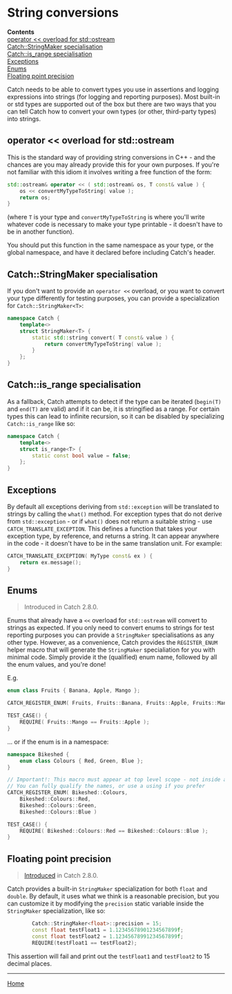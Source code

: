 <a id="top"></a>
# String conversions

**Contents**<br>
[operator << overload for std::ostream](#operator--overload-for-stdostream)<br>
[Catch::StringMaker specialisation](#catchstringmaker-specialisation)<br>
[Catch::is_range specialisation](#catchis_range-specialisation)<br>
[Exceptions](#exceptions)<br>
[Enums](#enums)<br>
[Floating point precision](#floating-point-precision)<br>


Catch needs to be able to convert types you use in assertions and logging expressions into strings (for logging and reporting purposes).
Most built-in or std types are supported out of the box but there are two ways that you can tell Catch how to convert your own types (or other, third-party types) into strings.

## operator << overload for std::ostream

This is the standard way of providing string conversions in C++ - and the chances are you may already provide this for your own purposes. If you're not familiar with this idiom it involves writing a free function of the form:

```cpp
std::ostream& operator << ( std::ostream& os, T const& value ) {
    os << convertMyTypeToString( value );
    return os;
}
```

(where ```T``` is your type and ```convertMyTypeToString``` is where you'll write whatever code is necessary to make your type printable - it doesn't have to be in another function).

You should put this function in the same namespace as your type, or the global namespace, and have it declared before including Catch's header.

## Catch::StringMaker specialisation
If you don't want to provide an ```operator <<``` overload, or you want to convert your type differently for testing purposes, you can provide a specialization for `Catch::StringMaker<T>`:

```cpp
namespace Catch {
    template<>
    struct StringMaker<T> {
        static std::string convert( T const& value ) {
            return convertMyTypeToString( value );
        }
    };
}
```

## Catch::is_range specialisation
As a fallback, Catch attempts to detect if the type can be iterated
(`begin(T)` and `end(T)` are valid) and if it can be, it is stringified
as a range. For certain types this can lead to infinite recursion, so
it can be disabled by specializing `Catch::is_range` like so:

```cpp
namespace Catch {
    template<>
    struct is_range<T> {
        static const bool value = false;
    };
}

```


## Exceptions

By default all exceptions deriving from `std::exception` will be translated to strings by calling the `what()` method. For exception types that do not derive from `std::exception` - or if `what()` does not return a suitable string - use `CATCH_TRANSLATE_EXCEPTION`. This defines a function that takes your exception type, by reference, and returns a string. It can appear anywhere in the code - it doesn't have to be in the same translation unit. For example:

```cpp
CATCH_TRANSLATE_EXCEPTION( MyType const& ex ) {
    return ex.message();
}
```

## Enums

> Introduced in Catch 2.8.0.

Enums that already have a `<<` overload for `std::ostream` will convert to strings as expected.
If you only need to convert enums to strings for test reporting purposes you can provide a `StringMaker` specialisations as any other type.
However, as a convenience, Catch provides the `REGISTER_ENUM` helper macro that will generate the `StringMaker` specialiation for you with minimal code.
Simply provide it the (qualified) enum name, followed by all the enum values, and you're done!

E.g.

```cpp
enum class Fruits { Banana, Apple, Mango };

CATCH_REGISTER_ENUM( Fruits, Fruits::Banana, Fruits::Apple, Fruits::Mango )

TEST_CASE() {
    REQUIRE( Fruits::Mango == Fruits::Apple );
}
```

... or if the enum is in a namespace:
```cpp
namespace Bikeshed {
    enum class Colours { Red, Green, Blue };
}

// Important!: This macro must appear at top level scope - not inside a namespace
// You can fully qualify the names, or use a using if you prefer
CATCH_REGISTER_ENUM( Bikeshed::Colours,
    Bikeshed::Colours::Red,
    Bikeshed::Colours::Green,
    Bikeshed::Colours::Blue )

TEST_CASE() {
    REQUIRE( Bikeshed::Colours::Red == Bikeshed::Colours::Blue );
}
```

## Floating point precision

> [Introduced](https://github.com/catchorg/Catch2/issues/1614) in Catch 2.8.0.

Catch provides a built-in `StringMaker` specialization for both `float`
and `double`. By default, it uses what we think is a reasonable precision,
but you can customize it by modifying the `precision` static variable
inside the `StringMaker` specialization, like so:

```cpp
        Catch::StringMaker<float>::precision = 15;
        const float testFloat1 = 1.12345678901234567899f;
        const float testFloat2 = 1.12345678991234567899f;
        REQUIRE(testFloat1 == testFloat2);
```

This assertion will fail and print out the `testFloat1` and `testFloat2`
to 15 decimal places.

---

[Home](Readme.md#top)
